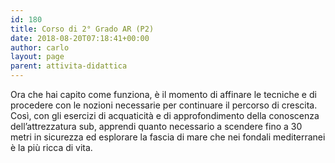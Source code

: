 ```yaml
---
id: 180
title: Corso di 2° Grado AR (P2)
date: 2018-08-20T07:18:41+00:00
author: carlo
layout: page
parent: attivita-didattica
---
```


Ora che hai capito come funziona, è il momento di affinare le tecniche e di procedere con le nozioni necessarie per continuare il percorso di crescita. Così, con gli esercizi di acquaticità e di approfondimento della conoscenza dell’attrezzatura sub, apprendi quanto necessario a scendere fino a 30 metri in sicurezza ed esplorare la fascia di mare che nei fondali mediterranei è la più ricca di vita.
